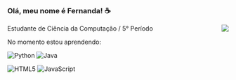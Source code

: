 
### Olá, meu nome é Fernanda! ☕
<a href="https://github.com/iuricode" title="Perfil da Fernanda">
  <img align='right'"right" src="https://github-readme-stats.vercel.app/api?username=fer-oliveiraa&theme=dracula&show_icons=true" />
</a>




<p>Estudante de Ciência da Computação / 5° Período<br/>


No momento estou aprendendo:

![Python](https://img.shields.io/badge/python-3670A0?style=for-the-badge&logo=python&logoColor=ffdd54)
![Java](https://img.shields.io/badge/java-%23ED8B00.svg?style=for-the-badge&logo=openjdk&logoColor=white)

![HTML5](https://img.shields.io/badge/html5-%23E34F26.svg?style=for-the-badge&logo=html5&logoColor=white)
![JavaScript](https://img.shields.io/badge/javascript-%23323330.svg?style=for-the-badge&logo=javascript&logoColor=%23F7DF1E)



  


